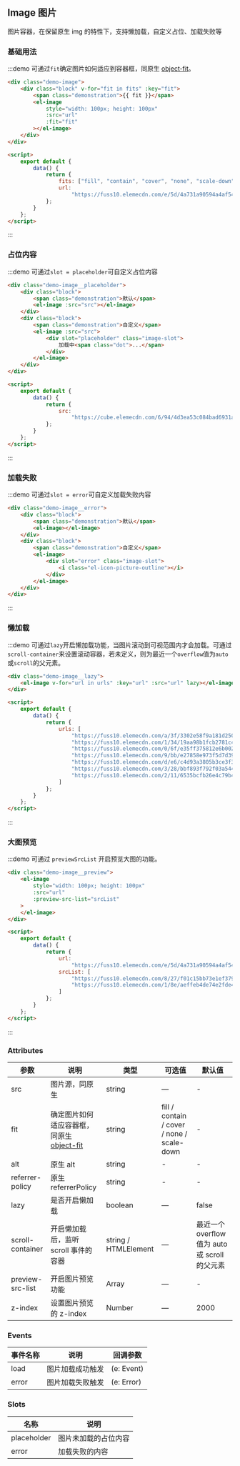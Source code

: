 ## Image 图片

图片容器，在保留原生 img 的特性下，支持懒加载，自定义占位、加载失败等

### 基础用法

:::demo 可通过`fit`确定图片如何适应到容器框，同原生 [object-fit](https://developer.mozilla.org/en-US/docs/Web/CSS/object-fit)。

```html
<div class="demo-image">
	<div class="block" v-for="fit in fits" :key="fit">
		<span class="demonstration">{{ fit }}</span>
		<el-image
			style="width: 100px; height: 100px"
			:src="url"
			:fit="fit"
		></el-image>
	</div>
</div>

<script>
	export default {
		data() {
			return {
				fits: ["fill", "contain", "cover", "none", "scale-down"],
				url:
					"https://fuss10.elemecdn.com/e/5d/4a731a90594a4af544c0c25941171jpeg.jpeg"
			};
		}
	};
</script>
```

:::

### 占位内容

:::demo 可通过`slot = placeholder`可自定义占位内容

```html
<div class="demo-image__placeholder">
	<div class="block">
		<span class="demonstration">默认</span>
		<el-image :src="src"></el-image>
	</div>
	<div class="block">
		<span class="demonstration">自定义</span>
		<el-image :src="src">
			<div slot="placeholder" class="image-slot">
				加载中<span class="dot">...</span>
			</div>
		</el-image>
	</div>
</div>

<script>
	export default {
		data() {
			return {
				src:
					"https://cube.elemecdn.com/6/94/4d3ea53c084bad6931a56d5158a48jpeg.jpeg"
			};
		}
	};
</script>
```

:::

### 加载失败

:::demo 可通过`slot = error`可自定义加载失败内容

```html
<div class="demo-image__error">
	<div class="block">
		<span class="demonstration">默认</span>
		<el-image></el-image>
	</div>
	<div class="block">
		<span class="demonstration">自定义</span>
		<el-image>
			<div slot="error" class="image-slot">
				<i class="el-icon-picture-outline"></i>
			</div>
		</el-image>
	</div>
</div>
```

:::

### 懒加载

:::demo 可通过`lazy`开启懒加载功能，当图片滚动到可视范围内才会加载。可通过`scroll-container`来设置滚动容器，若未定义，则为最近一个`overflow`值为`auto`或`scroll`的父元素。

```html
<div class="demo-image__lazy">
	<el-image v-for="url in urls" :key="url" :src="url" lazy></el-image>
</div>

<script>
	export default {
		data() {
			return {
				urls: [
					"https://fuss10.elemecdn.com/a/3f/3302e58f9a181d2509f3dc0fa68b0jpeg.jpeg",
					"https://fuss10.elemecdn.com/1/34/19aa98b1fcb2781c4fba33d850549jpeg.jpeg",
					"https://fuss10.elemecdn.com/0/6f/e35ff375812e6b0020b6b4e8f9583jpeg.jpeg",
					"https://fuss10.elemecdn.com/9/bb/e27858e973f5d7d3904835f46abbdjpeg.jpeg",
					"https://fuss10.elemecdn.com/d/e6/c4d93a3805b3ce3f323f7974e6f78jpeg.jpeg",
					"https://fuss10.elemecdn.com/3/28/bbf893f792f03a54408b3b7a7ebf0jpeg.jpeg",
					"https://fuss10.elemecdn.com/2/11/6535bcfb26e4c79b48ddde44f4b6fjpeg.jpeg"
				]
			};
		}
	};
</script>
```

:::

### 大图预览

:::demo 可通过 `previewSrcList` 开启预览大图的功能。

```html
<div class="demo-image__preview">
	<el-image
		style="width: 100px; height: 100px"
		:src="url"
		:preview-src-list="srcList"
	>
	</el-image>
</div>

<script>
	export default {
		data() {
			return {
				url:
					"https://fuss10.elemecdn.com/e/5d/4a731a90594a4af544c0c25941171jpeg.jpeg",
				srcList: [
					"https://fuss10.elemecdn.com/8/27/f01c15bb73e1ef3793e64e6b7bbccjpeg.jpeg",
					"https://fuss10.elemecdn.com/1/8e/aeffeb4de74e2fde4bd74fc7b4486jpeg.jpeg"
				]
			};
		}
	};
</script>
```

:::

### Attributes

| 参数             | 说明                                                                                                     | 类型                 | 可选值                                     | 默认值                                         |
| ---------------- | -------------------------------------------------------------------------------------------------------- | -------------------- | ------------------------------------------ | ---------------------------------------------- |
| src              | 图片源，同原生                                                                                           | string               | —                                          | -                                              |
| fit              | 确定图片如何适应容器框，同原生 [object-fit](https://developer.mozilla.org/en-US/docs/Web/CSS/object-fit) | string               | fill / contain / cover / none / scale-down | -                                              |
| alt              | 原生 alt                                                                                                 | string               | -                                          | -                                              |
| referrer-policy  | 原生 referrerPolicy                                                                                      | string               | -                                          | -                                              |
| lazy             | 是否开启懒加载                                                                                           | boolean              | —                                          | false                                          |
| scroll-container | 开启懒加载后，监听 scroll 事件的容器                                                                     | string / HTMLElement | —                                          | 最近一个 overflow 值为 auto 或 scroll 的父元素 |
| preview-src-list | 开启图片预览功能                                                                                         | Array                | —                                          | -                                              |
| z-index          | 设置图片预览的 z-index                                                                                   | Number               | —                                          | 2000                                           |

### Events

| 事件名称 | 说明             | 回调参数   |
| -------- | ---------------- | ---------- |
| load     | 图片加载成功触发 | (e: Event) |
| error    | 图片加载失败触发 | (e: Error) |

### Slots

| 名称        | 说明                 |
| ----------- | -------------------- |
| placeholder | 图片未加载的占位内容 |
| error       | 加载失败的内容       |
